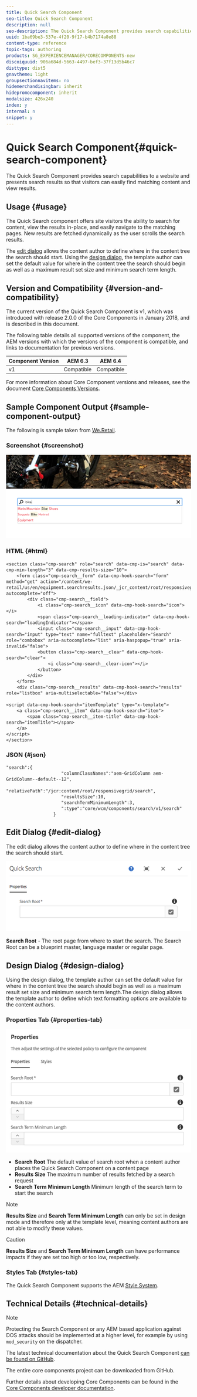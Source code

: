 ```yaml
---
title: Quick Search Component
seo-title: Quick Search Component
description: null
seo-description: The Quick Search Component provides search capabilities to a website and presents search results so that visitors can search the site and filter the results.
uuid: 1ba69be3-537e-4f20-9f17-b4b7174a8e88
content-type: reference
topic-tags: authoring
products: SG_EXPERIENCEMANAGER/CORECOMPONENTS-new
discoiquuid: 906a684d-5663-4497-bef3-37f13d5b46c7
disttype: dist5
gnavtheme: light
groupsectionnavitems: no
hidemerchandisingbar: inherit
hidepromocomponent: inherit
modalsize: 426x240
index: y
internal: n
snippet: y
---
```


# Quick Search Component{#quick-search-component}

The Quick Search Component provides search capabilities to a website and presents search results so that visitors can easily find matching content and view results.

## Usage {#usage}

The Quick Search component offers site visitors the ability to search for content, view the results in-place, and easily navigate to the matching pages. New results are fetched dynamically as the user scrolls the search results.

The [edit dialog](quick-search.md#main-pars_title) allows the content author to define where in the content tree the search should start. Using the [design dialog](quick-search.md#main-pars_title_1995166862), the template author can set the default value for where in the content tree the search should begin as well as a maximum result set size and minimum search term length.

## Version and Compatibility {#version-and-compatibility}

The current version of the Quick Search Component is v1, which was introduced with release 2.0.0 of the Core Components in January 2018, and is described in this document.

The following table details all supported versions of the component, the AEM versions with which the versions of the component is compatible, and links to documentation for previous versions.

|Component Version|AEM 6.3|AEM 6.4|
|--- |--- |--- |
|v1|Compatible|Compatible|

For more information about Core Component versions and releases, see the document [Core Components Versions](versions.md).

## Sample Component Output {#sample-component-output}

The following is sample taken from [We.Retail](https://helpx.adobe.com/experience-manager/6-3/sites/developing/using/we-retail.html).

### Screenshot {#screenshot}

![](assets/screen_shot_2018-01-19at094248.png) 

### HTML {#html}

```
<section class="cmp-search" role="search" data-cmp-is="search" data-cmp-min-length="3" data-cmp-results-size="10">
    <form class="cmp-search__form" data-cmp-hook-search="form" method="get" action="/content/we-retail/us/en/equipment.searchresults.json/_jcr_content/root/responsivegrid/search" autocomplete="off">
        <div class="cmp-search__field">
            <i class="cmp-search__icon" data-cmp-hook-search="icon"></i>
            <span class="cmp-search__loading-indicator" data-cmp-hook-search="loadingIndicator"></span>
            <input class="cmp-search__input" data-cmp-hook-search="input" type="text" name="fulltext" placeholder="Search" role="combobox" aria-autocomplete="list" aria-haspopup="true" aria-invalid="false">
            <button class="cmp-search__clear" data-cmp-hook-search="clear">
                <i class="cmp-search__clear-icon"></i>
            </button>
        </div>
    </form>
    <div class="cmp-search__results" data-cmp-hook-search="results" role="listbox" aria-multiselectable="false"></div>
    
<script data-cmp-hook-search="itemTemplate" type="x-template">
    <a class="cmp-search__item" data-cmp-hook-search="item">
        <span class="cmp-search__item-title" data-cmp-hook-search="itemTitle"></span>
    </a>
</script>
</section>
```

### JSON {#json}

```
"search":{  
                     "columnClassNames":"aem-GridColumn aem-GridColumn--default--12",
                     "relativePath":"/jcr:content/root/responsivegrid/search",
                     "resultsSize":10,
                     "searchTermMinimumLength":3,
                     ":type":"core/wcm/components/search/v1/search"
                  }
```

## Edit Dialog {#edit-dialog}

The edit dialog allows the content author to define where in the content tree the search should start.

![](assets/screen_shot_2018-04-03at120132.png)

**Search Root** - The root page from where to start the search. The Search Root can be a blueprint master, language master or regular page.

## Design Dialog {#design-dialog}

Using the design dialog, the template author can set the default value for where in the content tree the search should begin as well as a maximum result set size and minimum search term length.The design dialog allows the template author to define which text formatting options are available to the content authors.

### Properties Tab {#properties-tab}

![](assets/screen_shot_2018-04-03at120028.png)

* **Search Root**
  The default value of search root when a content author places the Quick Search Component on a content page
* **Results Size**
  The maximum number of results fetched by a search request
* **Search Term Minimum Length**
  Minimum length of the search term to start the search

>[!NOTE]
>
>**Results Size** and **Search Term Minimum Length** can only be set in design mode and therefore only at the template level, meaning content authors are not able to modify these values.

>[!CAUTION]
>
>**Results Size** and **Search Term Minimum Length** can have performance impacts if they are set too high or too low, respectively.

### Styles Tab {#styles-tab}

The Quick Search Component supports the AEM [Style System](authoring.md#component-styling).

## Technical Details {#technical-details}

>[!NOTE]
>
>Protecting the Search Component or any AEM based application against DOS attacks should be implemented at a higher level, for example by using `mod_security` on the dispatcher.

The latest technical documentation about the Quick Search Component [can be found on GitHub](https://github.com/adobe/aem-core-wcm-components/blob/master/content/src/content/jcr_root/apps/core/wcm/components/search/v1/search).

The entire core components project can be downloaded from GitHub.

Further details about developing Core Components can be found in the [Core Components developer documentation](developing.md). 
